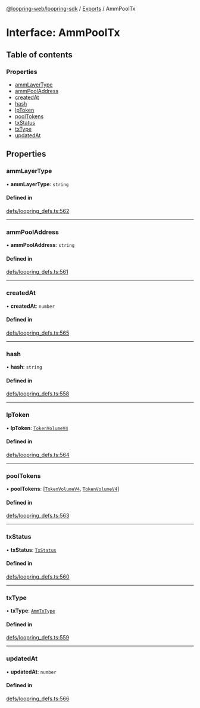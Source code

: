 [@loopring-web/loopring-sdk](../README.md) / [Exports](../modules.md) / AmmPoolTx

# Interface: AmmPoolTx

## Table of contents

### Properties

- [ammLayerType](AmmPoolTx.md#ammlayertype)
- [ammPoolAddress](AmmPoolTx.md#ammpooladdress)
- [createdAt](AmmPoolTx.md#createdat)
- [hash](AmmPoolTx.md#hash)
- [lpToken](AmmPoolTx.md#lptoken)
- [poolTokens](AmmPoolTx.md#pooltokens)
- [txStatus](AmmPoolTx.md#txstatus)
- [txType](AmmPoolTx.md#txtype)
- [updatedAt](AmmPoolTx.md#updatedat)

## Properties

### ammLayerType

• **ammLayerType**: `string`

#### Defined in

[defs/loopring_defs.ts:562](https://github.com/Loopring/loopring_sdk/blob/edf273a/src/defs/loopring_defs.ts#L562)

___

### ammPoolAddress

• **ammPoolAddress**: `string`

#### Defined in

[defs/loopring_defs.ts:561](https://github.com/Loopring/loopring_sdk/blob/edf273a/src/defs/loopring_defs.ts#L561)

___

### createdAt

• **createdAt**: `number`

#### Defined in

[defs/loopring_defs.ts:565](https://github.com/Loopring/loopring_sdk/blob/edf273a/src/defs/loopring_defs.ts#L565)

___

### hash

• **hash**: `string`

#### Defined in

[defs/loopring_defs.ts:558](https://github.com/Loopring/loopring_sdk/blob/edf273a/src/defs/loopring_defs.ts#L558)

___

### lpToken

• **lpToken**: [`TokenVolumeV4`](TokenVolumeV4.md)

#### Defined in

[defs/loopring_defs.ts:564](https://github.com/Loopring/loopring_sdk/blob/edf273a/src/defs/loopring_defs.ts#L564)

___

### poolTokens

• **poolTokens**: [[`TokenVolumeV4`](TokenVolumeV4.md), [`TokenVolumeV4`](TokenVolumeV4.md)]

#### Defined in

[defs/loopring_defs.ts:563](https://github.com/Loopring/loopring_sdk/blob/edf273a/src/defs/loopring_defs.ts#L563)

___

### txStatus

• **txStatus**: [`TxStatus`](../enums/TxStatus.md)

#### Defined in

[defs/loopring_defs.ts:560](https://github.com/Loopring/loopring_sdk/blob/edf273a/src/defs/loopring_defs.ts#L560)

___

### txType

• **txType**: [`AmmTxType`](../enums/AmmTxType.md)

#### Defined in

[defs/loopring_defs.ts:559](https://github.com/Loopring/loopring_sdk/blob/edf273a/src/defs/loopring_defs.ts#L559)

___

### updatedAt

• **updatedAt**: `number`

#### Defined in

[defs/loopring_defs.ts:566](https://github.com/Loopring/loopring_sdk/blob/edf273a/src/defs/loopring_defs.ts#L566)
